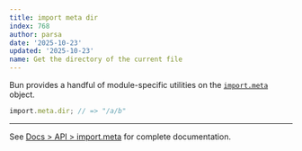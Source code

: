 ```yaml
---
title: import meta dir
index: 768
author: parsa
date: '2025-10-23'
updated: '2025-10-23'
name: Get the directory of the current file
---
```


Bun provides a handful of module-specific utilities on the [`import.meta`](https://bun.sh/docs/api/import-meta) object.

```ts#/a/b/c.ts
import.meta.dir; // => "/a/b"
```

---

See [Docs > API > import.meta](https://bun.sh/docs/api/import-meta) for complete documentation.
